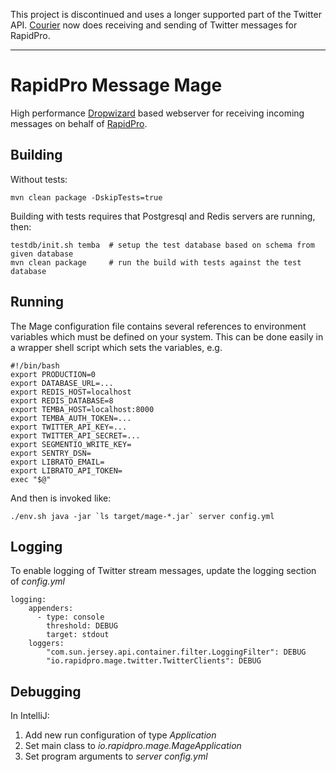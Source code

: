 This project is discontinued and uses a longer supported part of the Twitter API. [Courier](https://github.com/nyaruka/courier) now does receiving and sending of Twitter messages for RapidPro.
___

RapidPro Message Mage
=====================

High performance [Dropwizard](https://dropwizard.github.io/dropwizard) based webserver for receiving incoming messages
on behalf of [RapidPro](https://github.com/rapidpro/rapidpro).

Building
--------

Without tests:

    mvn clean package -DskipTests=true

Building with tests requires that Postgresql and Redis servers are running, then:

    testdb/init.sh temba  # setup the test database based on schema from given database
    mvn clean package     # run the build with tests against the test database

Running
-------
The Mage configuration file contains several references to environment variables which must be defined on your system.
This can be done easily in a wrapper shell script which sets the variables, e.g.

    #!/bin/bash
    export PRODUCTION=0
    export DATABASE_URL=...
    export REDIS_HOST=localhost
    export REDIS_DATABASE=8
    export TEMBA_HOST=localhost:8000
    export TEMBA_AUTH_TOKEN=...
    export TWITTER_API_KEY=...
    export TWITTER_API_SECRET=...
    export SEGMENTIO_WRITE_KEY=
    export SENTRY_DSN=
    export LIBRATO_EMAIL=
    export LIBRATO_API_TOKEN=
    exec "$@"

And then is invoked like:

    ./env.sh java -jar `ls target/mage-*.jar` server config.yml

Logging
-------
To enable logging of Twitter stream messages, update the logging section of _config.yml_

    logging:
        appenders:
          - type: console
            threshold: DEBUG
            target: stdout
        loggers:
            "com.sun.jersey.api.container.filter.LoggingFilter": DEBUG
            "io.rapidpro.mage.twitter.TwitterClients": DEBUG

Debugging
---------
In IntelliJ:

1. Add new run configuration of type _Application_
2. Set main class to _io.rapidpro.mage.MageApplication_
3. Set program arguments to _server config.yml_ 
